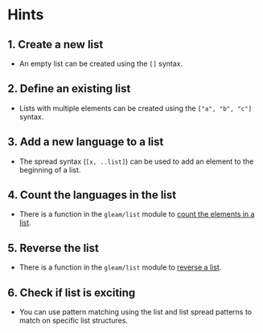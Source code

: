 # Hints

## 1. Create a new list

- An empty list can be created using the `[]` syntax.

## 2. Define an existing list

- Lists with multiple elements can be created using the `["a", "b", "c"]` syntax.

## 3. Add a new language to a list

- The spread syntax (`[x, ..list]`) can be used to add an element to the beginning of a list.

## 4. Count the languages in the list

- There is a function in the `gleam/list` module to [count the elements in a list][length].

## 5. Reverse the list

- There is a function in the `gleam/list` module to [reverse a list][reverse].

## 6. Check if list is exciting

- You can use pattern matching using the list and list spread patterns to match on specific list structures.

[reverse]: https://hexdocs.pm/gleam_stdlib/gleam/list.html#reverse
[length]: https://hexdocs.pm/gleam_stdlib/gleam/list.html#length
